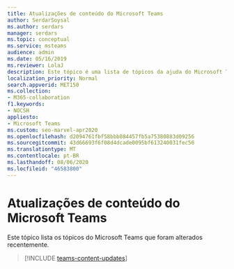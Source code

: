 ```yaml
---
title: Atualizações de conteúdo do Microsoft Teams
author: SerdarSoysal
ms.author: serdars
manager: serdars
ms.topic: conceptual
ms.service: msteams
audience: admin
ms.date: 05/16/2019
ms.reviewer: LolaJ
description: Este tópico é uma lista de tópicos da ajuda do Microsoft Teams que foram atualizados recentemente, incluindo links para os tópicos atualizados.
localization_priority: Normal
search.appverid: MET150
ms.collection:
- M365-collaboration
f1.keywords:
- NOCSH
appliesto:
- Microsoft Teams
ms.custom: seo-marvel-apr2020
ms.openlocfilehash: d2094761fbf58bbb084457fb5a75380883d09256
ms.sourcegitcommit: 43d66693f6f08d4dcade0095bf613240031fec56
ms.translationtype: MT
ms.contentlocale: pt-BR
ms.lasthandoff: 08/06/2020
ms.locfileid: "46583800"
---
```

# <a name="microsoft-teams-content-updates"></a>Atualizações de conteúdo do Microsoft Teams

Este tópico lista os tópicos do Microsoft Teams que foram alterados recentemente.

> [!INCLUDE [teams-content-updates](includes/teams-content-updates.md)]
